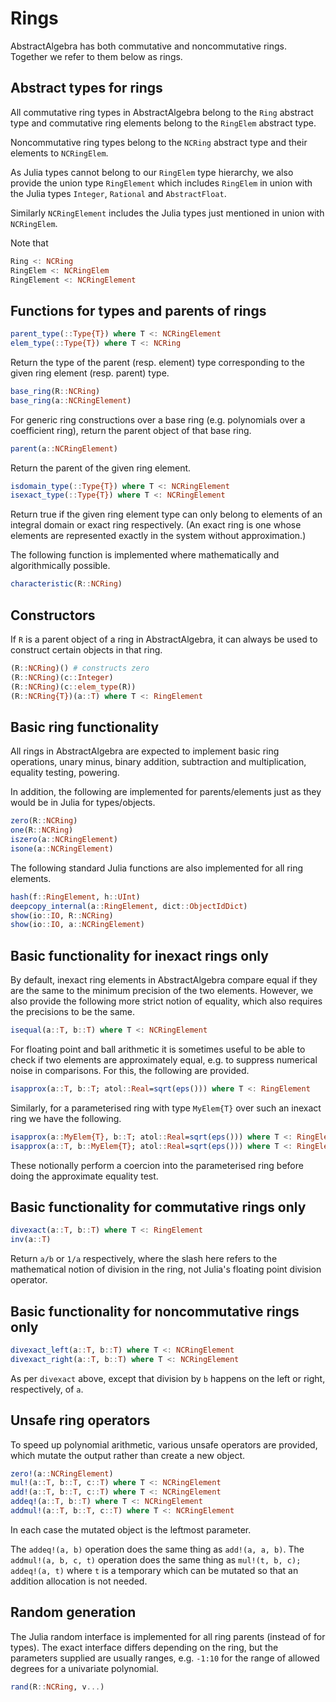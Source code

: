 # Rings

AbstractAlgebra has both commutative and noncommutative rings. Together we
refer to them below as rings.

## Abstract types for rings

All commutative ring types in AbstractAlgebra belong to the `Ring` abstract
type and commutative ring elements belong to the `RingElem` abstract type.

Noncommutative ring types belong to the `NCRing` abstract type and their
elements to `NCRingElem`.

As Julia types cannot belong to our `RingElem` type hierarchy, we also
provide the union type `RingElement` which includes `RingElem` in union with
the Julia types `Integer`, `Rational` and `AbstractFloat`.

Similarly `NCRingElement` includes the Julia types just mentioned in union
with `NCRingElem`.

Note that

```julia
Ring <: NCRing
RingElem <: NCRingElem
RingElement <: NCRingElement
```

## Functions for types and parents of rings

```julia
parent_type(::Type{T}) where T <: NCRingElement
elem_type(::Type{T}) where T <: NCRing
```

Return the type of the parent (resp. element) type corresponding to the given
ring element (resp. parent) type.

```julia
base_ring(R::NCRing)
base_ring(a::NCRingElement)
```

For generic ring constructions over a base ring (e.g. polynomials over a
coefficient ring), return the parent object of that base ring.


```julia
parent(a::NCRingElement)
```

Return the parent of the given ring element.

```julia
isdomain_type(::Type{T}) where T <: NCRingElement
isexact_type(::Type{T}) where T <: NCRingElement
```

Return true if the given ring element type can only belong to elements of an
integral domain or exact ring respectively. (An exact ring is one whose
elements are represented exactly in the system without approximation.)

The following function is implemented where mathematically and algorithmically
possible.

```julia
characteristic(R::NCRing)
```

## Constructors

If `R` is a parent object of a ring in AbstractAlgebra, it can always be used
to construct certain objects in that ring.

```julia
(R::NCRing)() # constructs zero
(R::NCRing)(c::Integer)
(R::NCRing)(c::elem_type(R))
(R::NCRing{T})(a::T) where T <: RingElement
```

## Basic ring functionality

All rings in AbstractAlgebra are expected to implement basic ring operations,
unary minus, binary addition, subtraction and multiplication, equality testing,
powering.

In addition, the following are implemented for parents/elements just as they
would be in Julia for types/objects.

```julia
zero(R::NCRing)
one(R::NCRing)
iszero(a::NCRingElement)
isone(a::NCRingElement)
```

The following standard Julia functions are also implemented for all ring
elements.

```julia
hash(f::RingElement, h::UInt)
deepcopy_internal(a::RingElement, dict::ObjectIdDict)
show(io::IO, R::NCRing)
show(io::IO, a::NCRingElement)
```

## Basic functionality for inexact rings only

By default, inexact ring elements in AbstractAlgebra compare equal if they are
the same to the minimum precision of the two elements. However, we also provide
the following more strict notion of equality, which also requires the
precisions to be the same.

```julia
isequal(a::T, b::T) where T <: NCRingElement
```

For floating point and ball arithmetic it is sometimes useful to be able to
check if two elements are approximately equal, e.g. to suppress numerical noise
in comparisons. For this, the following are provided.

```julia
isapprox(a::T, b::T; atol::Real=sqrt(eps())) where T <: RingElement
```

Similarly, for a parameterised ring with type `MyElem{T}` over such an inexact
ring we have the following.

```julia
isapprox(a::MyElem{T}, b::T; atol::Real=sqrt(eps())) where T <: RingElement
isapprox(a::T, b::MyElem{T}; atol::Real=sqrt(eps())) where T <: RingElement
```

These notionally perform a coercion into the parameterised ring before doing
the approximate equality test.

## Basic functionality for commutative rings only

```julia
divexact(a::T, b::T) where T <: RingElement
inv(a::T)
```

Return `a/b` or `1/a` respectively, where the slash here refers to the
mathematical notion of division in the ring, not Julia's floating point
division operator.

## Basic functionality for noncommutative rings only

```julia
divexact_left(a::T, b::T) where T <: NCRingElement
divexact_right(a::T, b::T) where T <: NCRingElement
```

As per `divexact` above, except that division by `b` happens on the left or
right, respectively, of `a`.

## Unsafe ring operators

To speed up polynomial arithmetic, various unsafe operators are provided, which
mutate the output rather than create a new object.

```julia
zero!(a::NCRingElement)
mul!(a::T, b::T, c::T) where T <: NCRingElement
add!(a::T, b::T, c::T) where T <: NCRingElement
addeq!(a::T, b::T) where T <: NCRingElement
addmul!(a::T, b::T, c::T) where T <: NCRingElement
```

In each case the mutated object is the leftmost parameter.

The `addeq!(a, b)` operation does the same thing as `add!(a, a, b)`. The
`addmul!(a, b, c, t)` operation does the same thing as
`mul!(t, b, c); addeq!(a, t)` where `t` is a temporary which can be mutated so
that an addition allocation is not needed.

## Random generation

The Julia random interface is implemented for all ring parents (instead of
for types). The exact interface differs depending on the ring, but the
parameters supplied are usually ranges, e.g. `-1:10` for the range of allowed
degrees for a univariate polynomial.

```julia
rand(R::NCRing, v...)
```


